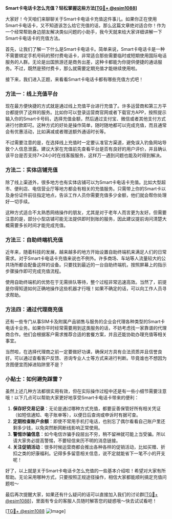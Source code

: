 **Smart卡电话卡怎么充值？轻松掌握这些方法[[TG💪+ @esim1088](https://t.me/s/esim1088)]**

大家好！今天咱们来聊聊关于Smart卡电话卡充值这件事儿。如果你正在使用Smart卡电话卡，又不知道该怎么给它充值的话，那么这篇文章绝对适合你！作为一个经常帮助身边朋友解决类似问题的小助手，我今天就来给大家详细讲解一下Smart卡电话卡的充值方法。

首先，让我们了解一下什么是Smart卡电话卡。简单来说，Smart卡电话卡是一种不需要绑定手机号码的预付费电话卡，非常适合那些需要临时或短期使用国际电话服务的人群。无论是出国旅游还是商务出差，这种卡都能为你提供便捷的通话服务。不过，既然是预付费卡，那么就需要定期充值才能继续使用啦。

接下来，我们进入正题，来看看Smart卡电话卡都有哪些充值方式吧！

### 方法一：线上充值平台

现在最方便快捷的方式就是通过线上充值平台进行充值了。许多运营商和第三方平台都提供了这样的服务。比如你可以登录运营商官网或者下载官方APP，按照提示输入你的Smart卡号码，选择充值金额，然后通过支付宝、微信或者其他支付方式进行付款即可。这种方式的好处是操作简单，随时随地都可以完成充值，而且通常会有优惠活动，比如满减或者赠送额外通话时长等。

不过需要注意的是，在选择线上充值时一定要认准官方渠道，避免误入钓鱼网站导致个人信息泄露。建议大家在充值前先查看平台是否有良好的用户评价，并且确认该平台是否支持7×24小时在线客服服务，这样万一遇到问题也能及时得到解决。

### 方法二：实体店铺充值

除了线上渠道外，很多地方也有实体店铺可以为Smart卡电话卡充值。比如大型超市、便利店、电信营业厅等地方都会有相关的充值服务。只需带上你的Smart卡以及身份证件前往指定地点，告诉工作人员你需要充值多少金额，他们就会帮你处理好一切手续。

这种方式适合不太熟悉网络操作的朋友，尤其是对于老年人而言更为友好。但需要注意的是，部分小型店铺可能无法提供即时到账的服务，因此建议提前询问清楚大概需要多长时间才能完成充值。

### 方法三：自助终端机充值

近年来，随着科技的发展，越来越多的地方开始设置自助终端机来满足人们的日常需求。对于Smart卡电话卡充值来说也不例外。许多商场、车站等人流量较大的公共场所都会配备这样的设备。只要找到最近的一台自助终端机，按照屏幕上的指示步骤操作即可完成充值流程。

使用自助终端机的优势在于无需排队等待，整个过程非常迅速高效。当然了，前提是你得知道如何正确地操作这些机器才行哦！如果不确定的话，可以向工作人员寻求帮助。

### 方法四：通过代理商充值

还有一些专门从事SIM卡及附属产品销售与服务的企业会代理各种类型的Smart卡电话卡业务。如果你平时经常需要用到这类服务的话，不妨考虑找一家靠谱的代理商合作。他们会根据客户需求推荐合适的套餐方案，并且还能协助办理充值等相关事宜。

当然啦，在选择代理商之前一定要做好功课，确保对方具有合法资质并且信誉良好。可以通过查看客户反馈、咨询专业人士等方式来进行判断。毕竟谁也不想因为贪图便宜而掉进陷阱里不是？

### 小贴士：如何避免踩雷？

虽然上述几种方法都很实用有效，但在实际操作过程中还是有一些小细节需要注意哦！以下几点可以帮助大家更好地享受Smart卡电话卡带来的便利：

1. **保存好交易记录**：无论是通过哪种方式充值，都要妥善保管好所有相关凭证（如短信通知、电子账单等），以便日后查询或申诉时有据可查。
2. **定期检查账户余额**：即使不常用手机打电话，也别忘了偶尔看看自己账户里还剩多少钱，以免突然断网断线影响正常使用。
3. **警惕诈骗信息**：如今电信诈骗手段层出不穷，稍不留神就可能上当受骗。所以请大家务必提高警惕，不要轻信来历不明的消息链接。
4. **关注促销活动**：很多时候运营商都会推出各种各样的促销活动，比如买赠、折扣之类的好康福利。记得多多留意相关信息，说不定就能省下一笔不小的开支呢！

好了，以上就是关于Smart卡电话卡怎么充值的一些基本介绍啦！希望对大家有所帮助。无论采用哪种方式，只要按照正规途径操作，相信大家都能顺利搞定充值问题啦～

最后再次提醒大家，如果还有什么疑问的话可以直接加入我们的讨论群[[TG💪+ @esim1088](https://t.me/s/esim1088)]，里面有专业的客服人员随时解答您的疑惑哦～快去试试看吧！

[[TG💪+ @esim1088](https://t.me/s/esim1088) ![Image](https://i.postimg.cc/4NQfJmqS/Snipaste-2025-05-13-00-14-12.png)]